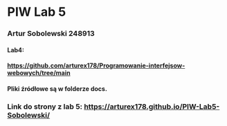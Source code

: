 # PIW Lab 5

### Artur Sobolewski 248913

#### Lab4:
#### https://github.com/arturex178/Programowanie-interfejsow-webowych/tree/main 
#### Pliki źródłowe są w folderze docs.

### Link do strony z lab 5: https://arturex178.github.io/PIW-Lab5-Sobolewski/
